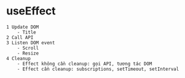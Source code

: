 # useEffect
    1 Update DOM
        - Title
    2 Call API
    3 Listen DOM event
        - Scroll
        - Resize
    4 Cleanup
        - Effect không cần cleanup: gọi API, tương tác DOM
        - Effect cần cleanup: subscriptions, setTimeout, setInterval